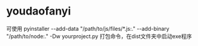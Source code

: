 # youdaofanyi

可使用 pyinstaller --add-data "/path/to/js/files/*.js:." --add-binary "/path/to/node:." -Dw yourproject.py 打包命令，在dist文件夹中启动exe程序
